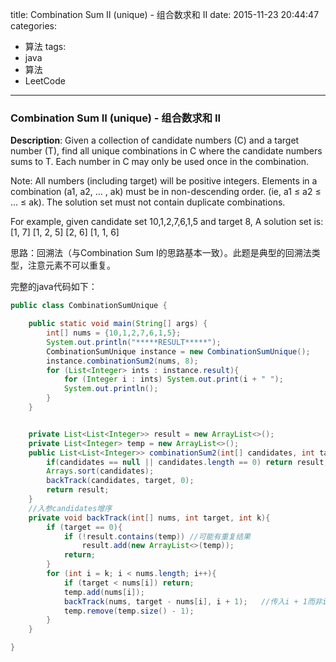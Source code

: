 



title: Combination Sum II (unique) - 组合数求和 II
date: 2015-11-23 20:44:47
categories: 
- 算法
tags: 
- java
- 算法
- LeetCode
<!--updated: 2015-11-23 21:40:47-->
---

### Combination Sum II (unique) - 组合数求和 II

**Description**: Given a collection of candidate numbers (C) and a target number (T), find all unique combinations in C where the candidate numbers sums to T. Each number in C may only be used once in the combination.
 
 Note: All numbers (including target) will be positive integers.
 Elements in a combination (a1, a2, … , ak) must be in non-descending order. (ie, a1 ≤ a2 ≤ … ≤ ak).
 The solution set must not contain duplicate combinations.
 
 For example, given candidate set 10,1,2,7,6,1,5 and target 8, 
 A solution set is: 
 [1, 7] 
 [1, 2, 5] 
 [2, 6] 
 [1, 1, 6] 
 
思路：回溯法（与Combination Sum I的思路基本一致）。此题是典型的回溯法类型，注意元素不可以重复。

完整的java代码如下：

```java
public class CombinationSumUnique {

    public static void main(String[] args) {
        int[] nums = {10,1,2,7,6,1,5};
        System.out.println("*****RESULT*****");
        CombinationSumUnique instance = new CombinationSumUnique();
        instance.combinationSum2(nums, 8);
        for (List<Integer> ints : instance.result){
            for (Integer i : ints) System.out.print(i + " ");
            System.out.println();
        }
    }


    private List<List<Integer>> result = new ArrayList<>();
    private List<Integer> temp = new ArrayList<>();
    public List<List<Integer>> combinationSum2(int[] candidates, int target) {
        if(candidates == null || candidates.length == 0) return result;
        Arrays.sort(candidates);
        backTrack(candidates, target, 0);
        return result;
    }
    //入参candidates增序
    private void backTrack(int[] nums, int target, int k){
        if (target == 0){
            if (!result.contains(temp)) //可能有重复结果
                result.add(new ArrayList<>(temp));
            return;
        }
        for (int i = k; i < nums.length; i++){
            if (target < nums[i]) return;
            temp.add(nums[i]);
            backTrack(nums, target - nums[i], i + 1);   //传入i + 1而非i表明不可以重复
            temp.remove(temp.size() - 1);
        }
    }

}
```

